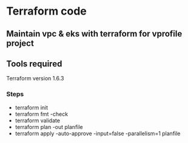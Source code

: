 # Terraform code 

## Maintain vpc & eks with terraform for vprofile project

## Tools required
Terraform version 1.6.3
### Steps
* terraform init
* terraform fmt -check
* terraform validate
* terraform plan -out planfile
* terraform apply -auto-approve -input=false -parallelism=1 planfile
####
###
